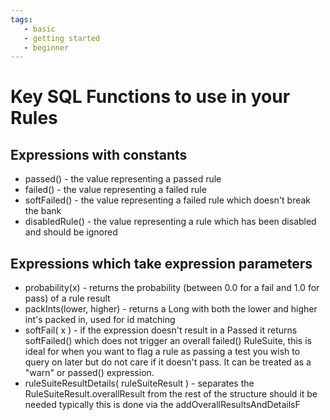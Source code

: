 ```yaml
---
tags:
   - basic
   - getting started
   - beginner
---
```


# Key SQL Functions to use in your Rules

## Expressions with constants
* passed() - the value representing a passed rule
* failed() - the value representing a failed rule
* softFailed() - the value representing a failed rule which doesn't break the bank
* disabledRule() - the value representing a rule which has been disabled and should be ignored

## Expressions which take expression parameters
* probability(x) - returns the probability (between 0.0 for a fail and 1.0 for pass) of a rule result
* packInts(lower, higher) - returns a Long with both the lower and higher int's packed in, used for id matching
* softFail( x ) - if the expression doesn't result in a Passed it returns softFailed() which does not trigger an overall failed() RuleSuite, this is ideal for when you want to flag a rule as passing a test you wish to query on later but do not care if it doesn't pass.  It can be treated as a "warn" or passed() expression.
* ruleSuiteResultDetails( ruleSuiteResult ) - separates the RuleSuiteResult.overallResult from the rest of the structure should it be needed typically this is done via the addOverallResultsAndDetailsF